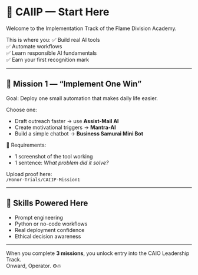 # 📘 CAIIP — Start Here

Welcome to the Implementation Track of the Flame Division Academy.

This is where you:
✅ Build real AI tools  
✅ Automate workflows  
✅ Learn responsible AI fundamentals  
✅ Earn your first recognition mark

---

## 🎯 Mission 1 — “Implement One Win”
Goal: Deploy one small automation that makes daily life easier.

Choose one:
- Draft outreach faster → use **Assist-Mail AI**
- Create motivational triggers → **Mantra-AI**
- Build a simple chatbot → **Business Samurai Mini Bot**

📌 Requirements:
- 1 screenshot of the tool working
- 1 sentence: *What problem did it solve?*

Upload proof here:  
`/Honor-Trials/CAIIP-Mission1`

---

## 🧩 Skills Powered Here
- Prompt engineering
- Python or no-code workflows
- Real deployment confidence
- Ethical decision awareness

---

When you complete **3 missions**, you unlock entry into the CAIO Leadership Track.  
Onward, Operator. ⚙️🔥
